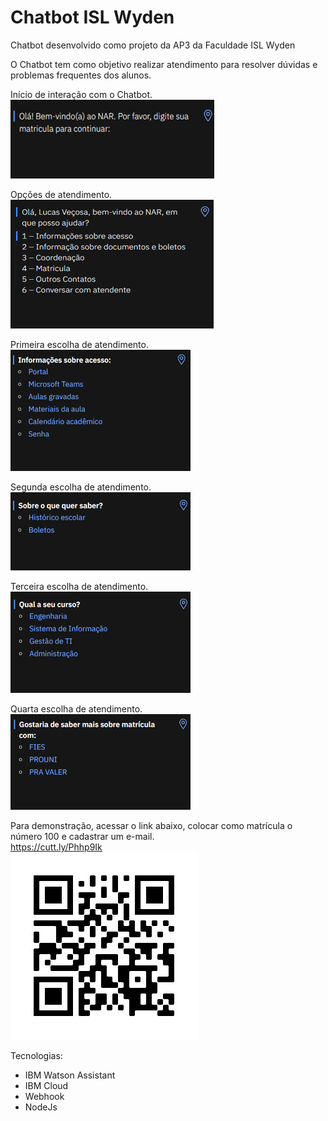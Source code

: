 # Chatbot ISL Wyden

Chatbot desenvolvido como projeto da AP3 da Faculdade ISL Wyden

O Chatbot tem como objetivo realizar atendimento para resolver dúvidas e problemas frequentes dos alunos.

Início de interação com o Chatbot.
</br>
<img src="/Public/Images/Imagem1.png" alt="Início">

Opções de atendimento.
</br>
<img src="/Public/Images/Imagem2.png" alt="Opções">

Primeira escolha de atendimento.
</br>
<img src="/Public/Images/Imagem3.png" alt="1">

Segunda escolha de atendimento.
</br>
<img src="/Public/Images/Imagem4.png" alt="2">

Terceira escolha de atendimento.
</br>
<img src="/Public/Images/Imagem5.png" alt="3">

Quarta escolha de atendimento.
</br>
<img src="/Public/Images/Imagem6.png" alt="4">

Para demonstração, acessar o link abaixo, colocar como matrícula o número 100 e cadastrar um e-mail.
</br>
https://cutt.ly/Phhp9Ik
</br>
<img src="/Public/Images/WhatsApp Image 2020-11-28 at 11.02.55.jpeg" alt="QR">

Tecnologias:
- IBM Watson Assistant
- IBM Cloud
- Webhook
- NodeJs
